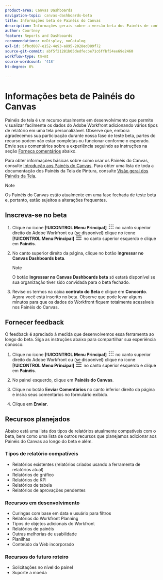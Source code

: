 ```yaml
---
product-area: Canvas Dashboards
navigation-topic: canvas-dashboards-beta
title: Informações beta de Painéis do Canvas
description: Informações gerais sobre a versão beta dos Painéis de controle do Canvas
author: Courtney
feature: Reports and Dashboards
recommendations: noDisplay, noCatalog
exl-id: 5fbcd807-e152-4e93-a895-2028ed089f72
source-git-commit: abf5f21281b05dedfecbe71c6ffbf54ee69e2460
workflow-type: tm+mt
source-wordcount: '418'
ht-degree: 0%

---
```


# Informações beta de Painéis do Canvas

Painéis de tela é um recurso atualmente em desenvolvimento que permite visualizar facilmente os dados do Adobe Workfront adicionando vários tipos de relatório em uma tela personalizável. Observe que, embora agradecemos sua participação durante nossa fase de teste beta, partes do recurso podem não estar completas ou funcionar conforme o esperado. Envie seus comentários sobre a experiência seguindo as instruções na seção [Forneça comentários](#provide-feedback) abaixo.

Para obter informações básicas sobre como usar os Painéis do Canvas, consulte [Introdução aos Painéis do Canvas](/help/quicksilver/reports-and-dashboards/canvas-dashboards/manage-canvas-dashboards/get-started-canvas-dashboards.md).
Para obter uma lista de toda a documentação dos Painéis da Tela de Pintura, consulte [Visão geral dos Painéis da Tela](/help/quicksilver/reports-and-dashboards/canvas-dashboards/canvas-dashboards-overview.md).

>[!NOTE]
>
>Os Painéis do Canvas estão atualmente em uma fase fechada de teste beta e, portanto, estão sujeitos a alterações frequentes.

## Inscreva-se no beta

1. Clique no ícone **[!UICONTROL Menu Principal]** ![Menu Principal](/help/_includes/assets/main-menu-icon.png) no canto superior direito do Adobe Workfront ou (se disponível) clique no ícone **[!UICONTROL Menu Principal]** ![Menu Principal](/help/_includes/assets/main-menu-icon-left-nav.png) no canto superior esquerdo e clique em **Painéis**.

1. No canto superior direito da página, clique no botão **Ingressar no Canvas Dashboards beta**.

   >[!NOTE]
   >
   > O botão **Ingressar no Canvas Dashboards beta** só estará disponível se sua organização tiver sido convidada para o beta fechado.

1. Revise os termos na caixa **contrato do Beta** e clique em **Concordo**. Agora você está inscrito no beta. Observe que pode levar alguns minutos para que os dados do Workfront fiquem totalmente acessíveis nos Painéis do Canvas.

## Fornecer feedback

O feedback é apreciado à medida que desenvolvemos essa ferramenta ao longo do beta. Siga as instruções abaixo para compartilhar sua experiência conosco.

1. Clique no ícone **[!UICONTROL Menu Principal]** ![Menu Principal](/help/_includes/assets/main-menu-icon.png) no canto superior direito do Adobe Workfront ou (se disponível) clique no ícone **[!UICONTROL Menu Principal]** ![Menu Principal](/help/_includes/assets/main-menu-icon-left-nav.png) no canto superior esquerdo e clique em **Painéis**.

1. No painel esquerdo, clique em **Painéis do Canvas**.

1. Clique no botão **Enviar Comentários** no canto inferior direito da página e insira seus comentários no formulário exibido.

1. Clique em **Enviar**.

## Recursos planejados

Abaixo está uma lista dos tipos de relatórios atualmente compatíveis com o beta, bem como uma lista de outros recursos que planejamos adicionar aos Painéis do Canvas ao longo do beta e além.

### Tipos de relatório compatíveis

* Relatórios existentes (relatórios criados usando a ferramenta de relatórios atual)
* Relatórios de gráfico
* Relatórios de KPI
* Relatórios de tabela
* Relatórios de aprovações pendentes

### Recursos em desenvolvimento

* Curingas com base em data e usuário para filtros
* Relatórios do Workfront Planning
* Tipos de objetos adicionais do Workfront
* Relatórios de painéis
* Outras melhorias de usabilidade
* Planilhas
* Conteúdo da Web incorporado

### Recursos do futuro roteiro

* Solicitações no nível do painel
* Suporte a moeda
